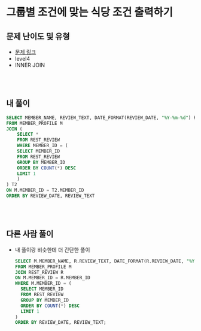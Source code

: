 # 그룹별 조건에 맞는 식당 조건 출력하기
## 문제 난이도 및 유형
* [문제 링크](https://school.programmers.co.kr/learn/courses/30/lessons/131124)
* level4
* INNER JOIN


<br><br>

## 내 풀이
```sql
SELECT MEMBER_NAME, REVIEW_TEXT, DATE_FORMAT(REVIEW_DATE, "%Y-%m-%d") REVIEW_dATE
FROM MEMBER_PROFILE M
JOIN (
    SELECT * 
    FROM REST_REVIEW
    WHERE MEMBER_ID = (
    SELECT MEMBER_ID
    FROM REST_REVIEW
    GROUP BY MEMBER_ID
    ORDER BY COUNT(*) DESC
    LIMIT 1
    )
) T2
ON M.MEMBER_ID = T2.MEMBER_ID
ORDER BY REVIEW_DATE, REVIEW_TEXT
```
<br><br>

## 다른 사람 풀이
* 내 풀이랑 비슷한데 더 간단한 풀이
  ```sql
  SELECT M.MEMBER_NAME, R.REVIEW_TEXT, DATE_FORMAT(R.REVIEW_DATE, "%Y-%m-%d") AS REVIEW_DATE
  FROM MEMBER_PROFILE M
  JOIN REST_REVIEW R
  ON M.MEMBER_ID = R.MEMBER_ID
  WHERE M.MEMBER_ID = (
    SELECT MEMBER_ID
    FROM REST_REVIEW
    GROUP BY MEMBER_ID
    ORDER BY COUNT(*) DESC
    LIMIT 1
  )
  ORDER BY REVIEW_DATE, REVIEW_TEXT;
  ```
    